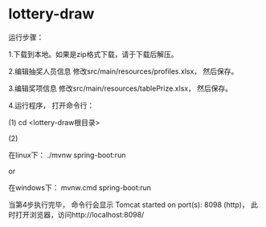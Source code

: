 # lottery-draw
运行步骤：

1.下载到本地。如果是zip格式下载，请于下载后解压。

2.编辑抽奖人员信息
  修改src/main/resources/profiles.xlsx， 然后保存。

3.编辑奖项信息
  修改src/main/resources/tablePrize.xlsx， 然后保存。
  
4.运行程序， 打开命令行：

(1) cd <lottery-draw根目录>

(2)

在linux下：
./mvnw spring-boot:run

or

在windows下：
mvnw.cmd spring-boot:run

当第4步执行完毕， 命令行会显示 Tomcat started on port(s): 8098 (http)， 此时打开浏览器，访问http://localhost:8098/
